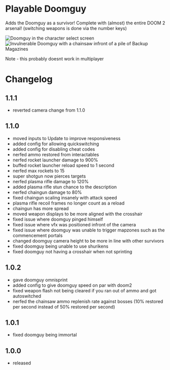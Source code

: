 # Playable Doomguy
Adds the Doomguy as a survivor! Complete with (almost) the entire DOOM 2 arsenal! (switching weapons is done via the number keys)

![Doomguy in the character select screen](https://cdn.discordapp.com/attachments/959133036815978498/1093610542456897647/015741-screenshot.png)
![Invulnerable Doomguy with a chainsaw infront of a pile of Backup Magazines](https://cdn.discordapp.com/attachments/567832879879553037/1093602451065671792/012525-screenshot.png)

Note - this probably doesnt work in multiplayer

# Changelog
## 1.1.1
- reverted camera change from 1.1.0
## 1.1.0
- moved inputs to Update to improve responsiveness
- added config for allowing quickswitching
- added config for disabling cheat codes
- nerfed ammo restored from interactables
- nerfed rocket launcher damage to 900%
- buffed rocket launcher reload speed to 1 second
- nerfed max rockets to 15
- super shotgun now pierces targets
- nerfed plasma rifle damage to 120%
- added plasma rifle stun chance to the description
- nerfed chaingun damage to 80%
- fixed chaingun scaling insanely with attack speed
- plasma rifle recoil frames no longer count as a reload
- chaingun has more spread
- moved weapon displays to be more aligned with the crosshair
- fixed issue where doomguy pinged himself
- fixed issue where vfx was positioned infront of the camera
- fixed issue where doomguy was unable to trigger mapzones such as the commencement portals
- changed doomguy camera height to be more in line with other survivors
- fixed doomguy being unable to use shurikens
- fixed doomguy not having a crosshair when not sprinting
## 1.0.2
- gave doomguy omnisprint
- added config to give doomguy speed on par with doom2
- fixed weapon flash not being cleared if you ran out of ammo and got autoswitched
- nerfed the chainsaw ammo replenish rate against bosses (10% restored per second instead of 50% restored per second)
## 1.0.1
- fixed doomguy being immortal
## 1.0.0
- released
